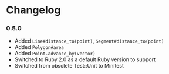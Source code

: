 Changelog
=========

### 0.5.0

* Added `Line#distance_to(point)`, `Segment#distance_to(point)`
* Added `Polygon#area`
* Added `Point.advance_by(vector)`
* Switched to Ruby 2.0 as a default Ruby version to support
* Switched from obsolete Test::Unit to Minitest
